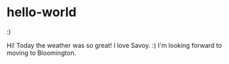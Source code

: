 # hello-world
:)

Hi! Today the weather was so great! I love Savoy. :) I'm looking forward to moving to Bloomington. 
